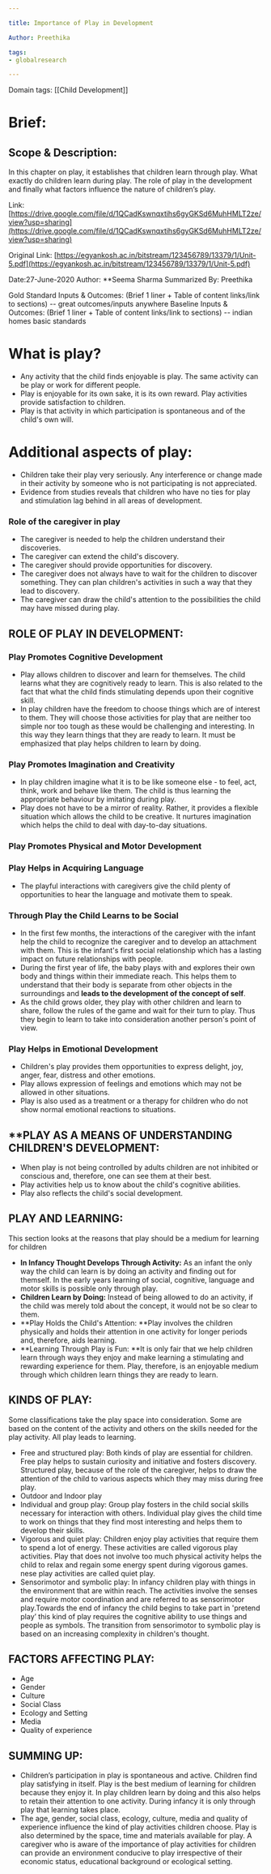 ```yaml
---

title: Importance of Play in Development

Author: Preethika

tags:
- globalresearch 

---
```

Domain tags: [[Child Development]]
 
# **Brief:**

## Scope & Description: 
In this chapter on play, it establishes that children learn through play. What exactly do children learn during play. The role of play in the development and finally what factors influence the nature of children’s play. 

Link: [https://drive.google.com/file/d/1QCadKswnqxtihs6gyGKSd6MuhHMLT2ze/view?usp=sharing](https://drive.google.com/file/d/1QCadKswnqxtihs6gyGKSd6MuhHMLT2ze/view?usp=sharing)

Original Link: [https://egyankosh.ac.in/bitstream/123456789/13379/1/Unit-5.pdf](https://egyankosh.ac.in/bitstream/123456789/13379/1/Unit-5.pdf)


Date:27-June-2020
Author: **Seema Sharma
Summarized By: Preethika

Gold Standard Inputs & Outcomes: (Brief 1 liner + Table of content links/link to sections) -- great outcomes/inputs anywhere
Baseline Inputs & Outcomes:  (Brief 1 liner + Table of content links/link to sections) -- indian homes basic standards


# What is play?
* Any activity that the child finds enjoyable is play. The same activity can be play or work for different people.
* Play is enjoyable for its own sake, it is its own reward. Play activities provide satisfaction to children.
* Play is that activity in which participation is spontaneous and of the child's own will.


# **Additional aspects of play:**



* Children take their play very seriously. Any interference or change made in their activity by someone who is not participating is not appreciated.
* Evidence from studies reveals that children who have no ties for play and stimulation lag behind in all areas of development.

### Role of the caregiver in play

* The caregiver is needed to help the children understand their discoveries.
* The caregiver can extend the child's discovery.
* The caregiver should provide opportunities for discovery.
* The caregiver does not always have to wait for the children to discover something. They can plan children's activities in such a way that they lead to discovery.
* The caregiver can draw the child's attention to the possibilities the child may have missed during play. 


## **ROLE OF PLAY IN DEVELOPMENT:**

### Play Promotes Cognitive Development
- Play allows children to discover and learn for themselves. The child learns what they are cognitively ready to learn. This is also related to the fact that what the child finds stimulating depends upon their cognitive skill. 
- In play children have the freedom to choose things which are of interest to them. They will choose those activities for play that are neither too simple nor too tough as these would be challenging and interesting. In this way they learn things that they are ready to learn. It must be emphasized that play helps children to learn by doing.


### Play Promotes Imagination and Creativity
- In play children imagine what it is to be like someone else - to feel, act, think, work and behave like them. The child is thus learning the appropriate behaviour by imitating during play. 
- Play does not have to be a mirror of reality. Rather, it provides a flexible situation which allows the child to be creative. It nurtures imagination which helps the child to deal with day-to-day situations.


### Play Promotes Physical and Motor Development


### Play Helps in Acquiring Language
- The playful interactions with caregivers give the child plenty of opportunities to hear the language and motivate them to speak.


### Through Play the Child Learns to be Social

- In the first few months, the interactions of the caregiver with the infant help the child to recognize the caregiver and to develop an attachment with them. This is the infant's first social relationship which has a lasting impact on future relationships with people. 
- During the first year of life, the baby plays with and explores their own body and things within their immediate reach. This helps them to understand that their body is separate from other objects in the surroundings and **leads to the development of the concept of self**. 
- As the child grows older, they play with other children and learn to share, follow the rules of the game and wait for their turn to play. Thus they begin to learn to take into consideration another person's point of view.


### Play Helps in Emotional Development

- Children's play provides them opportunities to express delight, joy, anger, fear, distress and other emotions.
- Play allows expression of feelings and emotions which may not be allowed in other situations. 
- Play is also used as a treatment or a therapy for children who do not show normal emotional reactions to situations.


## **PLAY AS A MEANS OF UNDERSTANDING CHILDREN'S DEVELOPMENT: 

* When play is not being controlled by adults children are not inhibited or conscious and, therefore, one can see them at their best.
* Play activities help us to know about the child's cognitive abilities.
* Play also reflects the child's social development.


## **PLAY AND LEARNING:**

This section looks at the reasons that play should be a medium for learning for children

* **In Infancy Thought Develops Through Activity:**  As an infant the only way the child can learn is by doing an activity and finding out for themself. In the early years learning of social, cognitive, language and motor skills is possible only through play.
* **Children Learn by Doing:** Instead of being allowed to do an activity, if the child was merely told about the concept, it would not be so clear to them. 
* **Play Holds the Child's Attention: **Play involves the children physically and holds their attention in one activity for longer periods and, therefore, aids learning. 
* **Learning Through Play is Fun: **It is only fair that we help children learn through ways they enjoy and make learning a stimulating and rewarding experience for them. Play, therefore, is an enjoyable medium through which children learn things they are ready to learn.


## KINDS OF PLAY:

Some classifications take the play space into consideration. Some are based on the content of the activity and others on the skills needed for the play activity. All play leads to learning.

* Free and structured play: Both kinds of play are essential for children. Free play helps to sustain curiosity and initiative and fosters discovery. Structured play, because of the role of the caregiver, helps to draw the attention of the child to various aspects which they may miss during free play.
* Outdoor and Indoor play
* Individual and group play: Group play fosters in the child social skills necessary for interaction with others. Individual play gives the child time to work on things that they find most interesting and helps them to develop their skills.
* Vigorous and quiet play: Children enjoy play activities that require them to spend a lot of energy. These activities are called vigorous play activities. Play that does not involve too much physical activity helps the child to relax and regain some energy spent during vigorous games. nese play activities are called quiet play.
* Sensorimotor and symbolic play: In infancy children play with things in the environment that are within reach. The activities involve the senses and require motor coordination and are referred to as sensorimotor play.Towards the end of infancy the child begins to take part in 'pretend play’ this kind of play requires the cognitive ability to use things and people as symbols. The transition from sensorimotor to symbolic play is based on an increasing complexity in children's thought.


## **FACTORS AFFECTING PLAY:**

* Age
* Gender
* Culture
* Social Class
* Ecology and Setting
* Media
* Quality of experience


## **SUMMING UP:**

- Children’s participation in play is spontaneous and active. Children find play satisfying in itself. Play is the best medium of learning for children because they enjoy it. In play children learn by doing and this also helps to retain their attention to one activity. During infancy it is only through play that learning takes place.
- The age, gender, social class, ecology, culture, media  and quality of experience influence the kind of play activities children choose. Play is also determined by the space, time and materials available for play. A caregiver who is aware of the importance of play activities for children can provide an environment conducive to play irrespective of their  economic status, educational background or ecological setting.